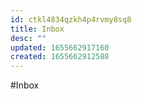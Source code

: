 ```yaml
---
id: ctkl4834qzkh4p4rvmy8sq8
title: Inbox
desc: ""
updated: 1655662917160
created: 1655662912588
---
```


#Inbox
